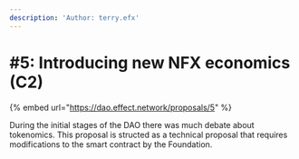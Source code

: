 ```yaml
---
description: 'Author: terry.efx'
---
```


# \#5: Introducing new NFX economics \(C2\)

{% embed url="https://dao.effect.network/proposals/5" %}

During the initial stages of the DAO there was much debate about tokenomics. This proposal is structed as a technical proposal that requires modifications to the smart contract by the Foundation.

